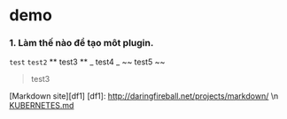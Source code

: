 # demo
### 1. Làm thế nào để tạo môt plugin.
``` test ```
` test2 `
** test3 **
_ test4 _
~~ test5 ~~
> test3

[Markdown site][df1]
[df1]: <http://daringfireball.net/projects/markdown/> \n
[KUBERNETES.md](https://github.com/joemccann/dillinger/blob/master/KUBERNETES.md)
